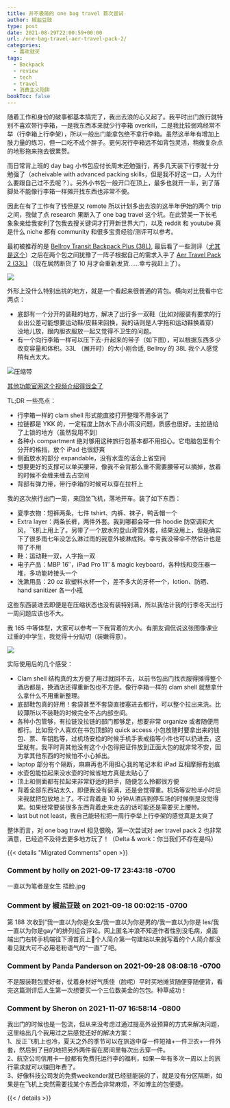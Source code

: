 ```yaml
---
title: 并不极简的 one bag travel 首次尝试
author: 椒盐豆豉
type: post
date: 2021-08-29T22:00:59+00:00
url: /one-bag-travel-aer-travel-pack-2/
categories:
  - 喜欢就买
tags:
  - Backpack
  - review
  - tech
  - travel
  - 消费主义陷阱
bookToc: false
---
```

随着工作和身份的破事都基本搞完了，我出去浪的心又起了。我平时出门旅行就特别不喜欢带行李箱，一是我东西本来就少行李箱 overkill，二是我比较弱鸡经常不举（行李箱上行李架），所以一般出门能拿包绝不拿行李箱。虽然这半年有增加上肢力量的练习，但一口吃不成个胖子。更何况行李箱远不如背包灵活，稍微复杂点的地形拖来拖去很累赘。

而日常背上班的 day bag 小书包应付长周末还勉强行，再多几天装下行李就十分勉强了（acheivable with advanced packing skills，但是我不好这一口，人为什么要跟自己过不去呢？）。另外小书包一般开口在顶上，最多也就开一半，到了落脚处不能像行李箱一样摊开找东西也非常不便。

因此在有了工作有了钱但是又 remote 所以计划多出去浪的这半年伊始的两个 trip 之间，我做了点 research 果断入了 one bag travel 这个坑。在此赞美一下长毛象象亲给我安利了包我去搜关键词才打开新世界大门，以及 reddit 和 youtube 真是什么 niche 都有 community 和很多宝贵经验/测评可以参考。

最初被推荐的是 [Bellroy Transit Backpack Plus (38L)](https://amzn.to/2WALJAY), 最后看了一些测评（[尤其是这个](https://youtu.be/_8Dzx-sgQjU)）之后在两个包之间犹豫了一阵子根据自己的需求入手了 [Aer Travel Pack 2 (33L)](https://www.aersf.com/travel-pack-2-gray?utm_source=blog.douchi.space) （现在居然断货了 10 月才会重新发货……幸亏我赶上了）。

![](https://douchi.sfo3.digitaloceanspaces.com/blog-scw/2021/08/Screen-Shot-2021-08-29-at-2.54.56-PM-940x1024.png)

外形上没什么特别出挑的地方，就是一个看起来很普通的背包。横向对比我看中它两点：

- 底部有一个分开的装鞋的地方，解决了出行多一双鞋（比如对服装有要求的行业出公差可能想要运动鞋/皮鞋来回换，我的话则是人字拖和运动鞋换着穿）没地儿放，跟内胆衣服放一起又觉得不卫生的问题。
- 有一个向行李箱一样可以压下去-升起来的带子（如下图），可以根据东西多少改变容量和体积。33L （展开时）的大小刚合适, Bellroy 的 38L 我个人感觉稍有点太大。

![压缩带](https://images.squarespace-cdn.com/content/v1/5362a66ee4b05f0813543305/1533258160331-QW3ZOX20COCBTZLYC3RW/22007_tp2_gray_compression.JPG?format=1000w)

[其他功能官网这个视频介绍得很全了](https://youtu.be/mzrvJX-O5DY)

TL;DR 一些亮点：

- 行李箱一样的 clam shell 形式能直接打开整理不用多说了
- 拉链都是 YKK 的，一定程度上防水下点小雨没问题，质感也很好。主拉链给了上锁的地方（虽然我用不到）
- 各种小 compartment 绝对够用这种旅行包基本都不用担心。它电脑包里有个分开的格挡，放个 iPad 也很舒爽
- 侧面放水的部分 expandable，没有水壶的话合上省空间
- 想要更好的支撑可以单买腰带，像我不会背那么重不需要腰带可以摘掉，放着的时候不会缠来缠去占空间
- 背部有弹力带，带行李箱的时候可以穿在拉杆上

我的这次旅行出门一周，来回坐飞机，落地开车。装了如下东西：

- 夏季衣物：短裤两条，七件 tshirt、内裤、袜子，鸭舌帽一个
- Extra layer：两条长裤，两件外套。我到哪都会带一件 hoodie 防空调和大风，飞机上用上了。另带了一个放水的登山滑雪外套，结果没用上，但是确实下了很多雨七年没怎么淋过雨的我意外被淋成狗。幸亏我没带伞不然估计也是带了不用
- 鞋：运动鞋一双，人字拖一双
- 电子产品：MBP 16″，iPad Pro 11″ & magic keyboard，各种线和变压器一堆，多功能转接头一个
- 洗漱用品：20 oz 软塑料水杯一个，差不多大的牙杯一个，lotion、防晒、hand sanitizer 各一小瓶

这些东西装进去即便是在压缩状态也没有装特别满，所以我估计我的行李冬天出行一周问题应该也不大。

我 165 中等体型，大家可以参考一下我背着的大小。有朋友调侃说这张图像课业过重的中学生，我觉得十分贴切（装嫩得意）。

![](https://douchi.sfo3.digitaloceanspaces.com/blog-scw/2021/08/20210811_100658-scaled-e1630273525874-768x1024.jpeg)

实际使用后的几个感受：

- Clam shell 结构真的太方便了用过就回不去，以前书包出门找衣服得摊得整个酒店都是，换酒店还得重新包也不方便。像行李箱一样的 clam shell 就想拿什么拿什么不用重新整理。
- 底部鞋包真的好用！套袋甚至不套袋直接塞进去都行，可以整个拉出来洗。比较薄所以不装鞋的时候完全不占内部空间。
- 各种小包管够，有拉链没拉链的部门都够足，想要非常 organize 或者随便用都行。比如我个人喜欢在书包顶部的 quick access 小包放随时要拿出来的钱包、票、车钥匙等，过机场安检的时候手机手表戒指等小件也可以扔进去，这里就有。我平时背其他没有这个小包得把证件放到正面大包的就非常不安，因为拿其他东西的时候怕不小心掉出。
- laptop 部分有个隔断，麻麻再也不用担心我的笔记本和 iPad 互相摩擦有划痕
- 水壶包能拉起来没水壶的时候省地方真是太贴心了
- 顶上和侧面都有拉起来非常舒适的把手，随便怎么拎都很方便
- 背着全部东西站太久，即便我没有装满，还是会觉得重。机场等安检半小时后来我就把包放地上了。不过背着走 10 分钟从酒店到停车场的时候倒是没觉得累。如果经常要装很多东西背着走来走去的话可能还是需要买上腰带。
- last but not least，我自己能轻松把一周行李举上行李架的感觉真是太爽了

整体而言，对 one bag travel 相见恨晚，第一次尝试对 aer travel pack 2 也非常满意，已经迫不及待去更多地方玩了！（Delta & work：你当我们不存在是吗）



{{< details "Migrated Comments" open >}}

### Comment by holly on 2021-09-17 23:43:18 -0700
一直以为笔者是女生 捂脸.jpg

### Comment by 椒盐豆豉 on 2021-09-18 00:02:15 -0700
第 188 次收到“我一直以为你是女生/我一直以为你是男的/我一直以为你是 les/我一直以为你是gay“的排列组合评论。网上匿名冲浪不知道作者性别没毛病，桌面端出门右转手机端往下滑首页上个人简介第一句建站以来就写着的个人简介都没看见就大可不必用老粉语气的“一直”了吧。

### Comment by Panda Panderson on 2021-09-28 08:08:16 -0700
不是服装鞋包爱好者，仗着身材好气质佳（脸呢）平时买地摊货随便穿随便背，看完这篇测评后人生第一次想要买一个三位数美金的包包。种草成功！

### Comment by Sheron on 2021-11-07 16:58:14 -0800
我出门的时候也是一包流，但从来没考虑过通过提高外设预算的方式来解决问题，这里给出几个我用过之后感觉还好的解决方案：  
1、反正飞机上也冷，夏天之外的季节可以在旅途中穿一件短袖+一件卫衣+一件外套，然后到了目的地把另外两件留在房间里每次出去穿一件。  
2、航空公司信用卡一般都有免费托运行李的福利，如果一年有多次一周以上的旅行需求就可以赚回年费了。  
3、好像科技公司发的免费weekender就已经挺能装的了，就是没有分区隔断，如果是在飞机上突然需要找某个东西会非常麻烦，不如博主的包便捷。

{{< / details >}}